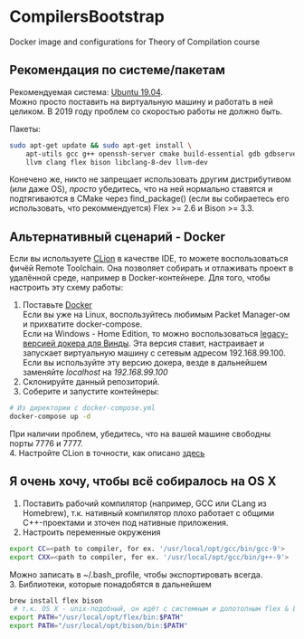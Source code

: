 # CompilersBootstrap
Docker image and configurations for Theory of Compilation course

## Рекомендация по системе/пакетам

Рекомендуемая система: [Ubuntu 19.04](http://releases.ubuntu.com/19.04/).  
Можно просто поставить на виртуальную машину и работать в ней целиком. В 2019 году проблем со скоростью работы не должно быть.

Пакеты:
```bash
sudo apt-get update && sudo apt-get install \
    apt-utils gcc g++ openssh-server cmake build-essential gdb gdbserver rsync \
    llvm clang flex bison libclang-8-dev llvm-dev
```
Конечено же, никто не запрещает использовать другим дистрибутивом (или даже OS), *просто* убедитесь, что на ней нормально ставятся и подтягиваются в CMake через find_package() (если вы собираетесь его использовать, что рекоммендуется) Flex >= 2.6 и Bison >= 3.3. 

## Альтернативный сценарий - Docker

Если вы используете [CLion](https://www.jetbrains.com/clion/) в качестве IDE, то можете воспользоваться фичёй Remote Toolchain. Она позволяет собирать и отлаживать проект в удалённой среде, например в Docker-контейнере.
Для того, чтобы настроить эту схему работы:

1. Поставьте [Docker](https://www.docker.com/products/docker-desktop)  
Если вы уже на Linux, воспользуйтесь любимым Packet Manager-ом и прихватите docker-compose.  
Если на Windows - Home Edition, то можно воспользоваться [legacy-версией докера для Винды](https://docs.docker.com/toolbox/toolbox_install_windows/). Эта версия ставит, настраивает и запускает виртуальную машину с сетевым адресом 192.168.99.100. Если вы используйте эту версию докера, везде в дальнейшем заменяйте *localhost* на *192.168.99.100*
2. Склонируйте данный репозиторий. 
3. Соберите и запустите контейнеры:
```bash
# Из директории с docker-compose.yml
docker-compose up -d
```
При наличии проблем, убедитесь, что на вашей машине свободны порты 7776 и 7777.  
4. Настройте CLion в точности, как описано [здесь](https://github.com/shuhaoliu/docker-clion-dev)

## Я очень хочу, чтобы всё собиралось на OS X
1. Поставить рабочий компилятор (например, GCC или CLang из Homebrew), т.к. нативный компилятор плохо работает с общими C++-проектами и зточен под нативные приложения.
2. Настроить переменные окружения
```bash
export CC=<path to compiler, for ex. '/usr/local/opt/gcc/bin/gcc-9'>
export CXX=<path to compiler, for ex. '/usr/local/opt/gcc/bin/g++-9'>
```
Можно записать в ~/.bash_profile, чтобы экспортировать всегда.  
3. Библиотеки, которые понадобятся в дальнейшем
```bash
brew install flex bison
 # т.к. OS X - unix-подобный, он идёт с системным и допотопным flex & bison. Можно переписать версии на brew по-умолчанию таким образом или обновить пути в соответствии с файлом osx.env из этой репы
export PATH="/usr/local/opt/flex/bin:$PATH"
export PATH="/usr/local/opt/bison/bin:$PATH"
```
